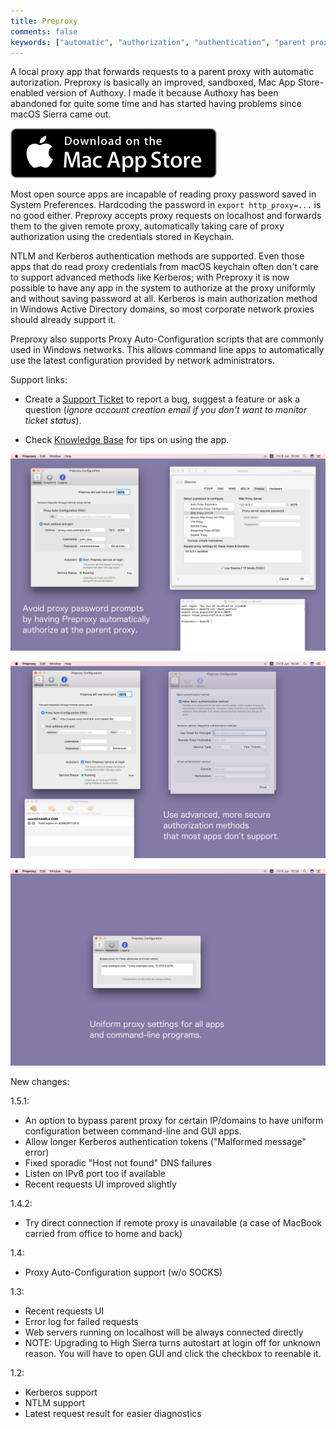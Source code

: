 ```yaml
---
title: Preproxy
comments: false
keywords: ["automatic", "authorization", "authentication", "parent proxy", "kerberos", "NTLM", "authoxy", "Mac", "macOS", "OS X"]
---
```


A local proxy app that forwards requests to a parent proxy with automatic autorization. Preproxy is basically an improved, sandboxed, Mac App Store-enabled version of Authoxy. I made it because Authoxy has been abandoned for quite some time and has started having problems since macOS Sierra came out.

[![Download Preproxy on Mac App Store](/img/macapps/mac-app-store-badge.svg)](https://itunes.apple.com/app/id1237580019)

Most open source apps are incapable of reading proxy password saved in System Preferences.
Hardcoding the password in `export http_proxy=...` is no good either.
Preproxy accepts proxy requests on localhost and forwards them to the given remote proxy, automatically taking care of proxy authorization using the  credentials stored in Keychain.

NTLM and Kerberos authentication methods are supported. Even those apps that do read proxy credentials from macOS keychain often don't care to support advanced methods like Kerberos; with Preproxy it is now possible to have any app in the system to authorize at the proxy uniformly and without saving password at all. Kerberos is main authorization method in Windows Active Directory domains, so most corporate network proxies should already support it.

Preproxy also supports Proxy Auto-Configuration scripts that are commonly used in Windows networks. This allows command line apps to automatically use the latest configuration provided by network administrators.

Support links:

  * Create a [Support Ticket](https://hamstergene.freshdesk.com/support/tickets/new) to report a bug, suggest a feature or ask a question (*ignore account creation email if you don't want to monitor ticket status*).

  * Check [Knowledge Base](https://hamstergene.freshdesk.com/support/solutions) for tips on using the app.

[![Preproxy 1.5 NTLM Screenshot](/img/macapps/preproxy-1.5-screenshot-ntlm.png)](/img/macapps/preproxy-1.5-screenshot-ntlm.png)

[![Preproxy 1.5 Kerberos Screenshot](/img/macapps/preproxy-1.5-screenshot-krb.png)](/img/macapps/preproxy-1.5-screenshot-krb.png)

[![Preproxy 1.5 Exceptions Screenshot](/img/macapps/preproxy-1.5-screenshot-exceptions.png)](/img/macapps/preproxy-1.4-screenshot-exceptions.png)

New changes:

1.5.1:
- An option to bypass parent proxy for certain IP/domains to have uniform configuration between command-line and GUI apps.
- Allow longer Kerberos authentication tokens ("Malformed message" error)
- Fixed sporadic "Host not found" DNS failures
- Listen on IPv6 port too if available
- Recent requests UI improved slightly

1.4.2:
- Try direct connection if remote proxy is unavailable (a case of MacBook carried from office to home and back)

1.4:
- Proxy Auto-Configuration support (w/o SOCKS)

1.3:
- Recent requests UI
- Error log for failed requests
- Web servers running on localhost will be always connected directly
- NOTE: Upgrading to High Sierra turns autostart at login off for unknown reason. You will have to open GUI and click the checkbox to reenable it.

1.2:
- Kerberos support
- NTLM support
- Latest request result for easier diagnostics
